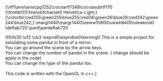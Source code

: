 {\rtf1\ansi\ansicpg1252\cocoartf1348\cocoasubrtf170
{\fonttbl\f0\fswiss\fcharset0 Helvetica-Light;}
{\colortbl;\red255\green255\blue255;\red26\green26\blue26;\red242\green244\blue242;}
\margl1440\margr1440\vieww10800\viewh8400\viewkind0
\deftab720
\pard\pardeftab720

\f0\fs30 \cf2 \cb3 \expnd0\expndtw0\kerning0
This is a simple project for simulating some pandul in front of a mirror. \
You can go around the scene by the arrow keys.\
You can change the number of pandul in the scene. ( change should be apply in the code)\
You can change the type of the pandul too.\
\
This code is written with the OpenGL in c++.}
